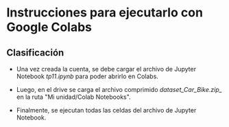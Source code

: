 # Instrucciones para ejecutarlo con Google Colabs
## Clasificación

* Una vez creada la cuenta, se debe cargar el archivo de Jupyter Notebook _tp11.ipynb_ para poder abrirlo en Colabs.

* Luego, en el drive se carga el archivo comprimido *dataset_Car_Bike.zip_* en la ruta "Mi unidad/Colab Notebooks".

* Finalmente, se ejecutan todas las celdas del archivo de Jupyter Notebook.
